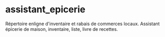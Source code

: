 # assistant_epicerie
Répertoire enligne d'inventaire et rabais de commerces locaux. Assistant épicerie de maison, inventaire, liste, livre de recettes.
